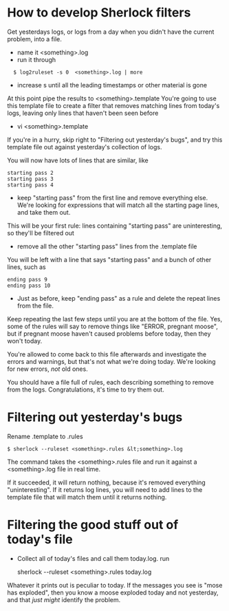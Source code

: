 # How to develop Sherlock filters

Get yesterdays logs, or logs from a day when you didn't have the current problem, into a file. 

- name it &lt;something>.log 
- run it through 

`  $ log2ruleset -s 0  <something>.log | more`
  
- increase s until all the leading timestamps or other material is gone

At this point pipe the results to &lt;something>.template
You're going to use this template file to create a filter that removes
matching lines from today's logs, leaving only lines that haven't been seen before

- vi &lt;something>.template

If you're in a hurry, skip right to "Filtering out yesterday's bugs", 
and try this template file out against yesterday's collection of logs.

You will now have lots of lines that are similar, like
	
	starting pass 2
	starting pass 3
	starting pass 4
  
- keep "starting pass" from the first line and remove everything else. 
We're looking for expressions that will match all the starting page lines, and take them out.

This will be your first rule: lines containing "starting pass" are 
uninteresting, so they'll be filtered out

- remove all the other  "starting pass" lines from the .template file

You will be left with a line that says "starting pass" and a bunch of 
other lines, such as

	ending pass 9
	ending pass 10

- Just as before, keep "ending pass" as a rule and delete the repeat 
lines from the file.

Keep repeating the last few steps until you are at the bottom of the file.
Yes, some of the rules will say to remove things 
like "ERROR, pregnant moose", but if pregnant moose haven't caused 
problems before today, then they won't today.

You're allowed to come back to this file afterwards and investigate 
the errors and warnings, but that's not what we're doing today. 
We're looking for new errors, *not* old ones.

You should have a file full of rules, each describing something to 
remove from the logs. Congratulations, it's time to try them out.

# Filtering out yesterday's bugs
Rename <something>.template to <something>.rules

	$ sherlock --ruleset <something>.rules &lt;something>.log 
	
		
The command takes the &lt;something>.rules file and 
run it against a &lt;something>.log file in real time.

If it succeeded, it will return nothing, because 
it's removed everything "uninteresting". If it returns
log lines, you will need to add lines to the template 
file that will match them until it returns nothing.

# Filtering the good stuff out of today's file
- Collect all of today's files and call them 
today.log.
run 

	sherlock --ruleset &lt;something>.rules today.log


Whatever it prints out is peculiar to today. 
If the messages you see is "mose has exploded", 
then you know a moose exploded today and not 
yesterday, and that _just might_ identify the problem.


